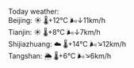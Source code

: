 Today weather:  
Beijing: ☀️   🌡️+12°C 🌬️↓11km/h  
Tianjin: ☀️   🌡️+8°C 🌬️↓7km/h  
Shijiazhuang: ☁️   🌡️+14°C 🌬️↘12km/h  
Tangshan: 🌦   🌡️+6°C 🌬️↘6km/h  
